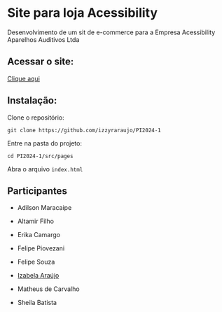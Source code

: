 # Site para loja Acessibility

Desenvolvimento de um sit de e-commerce para a Empresa Acessibility Aparelhos Auditivos Ltda

## Acessar o site:

[Clique aqui](https://izzyraraujo.github.io/PI2024-1/)

## Instalação:

Clone o repositório:

```git clone https://github.com/izzyraraujo/PI2024-1```

Entre na pasta do projeto:

```cd PI2024-1/src/pages```

Abra o arquivo `index.html`




## Participantes


- Adilson Maracaipe

- Altamir Filho

- Erika Camargo

- Felipe Piovezani

- Felipe Souza

- [Izabela Araújo](https://github.com/izzyraraujo/)

- Matheus de Carvalho

- Sheila Batista


